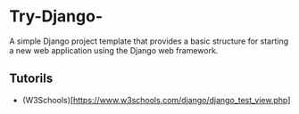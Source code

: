 # Try-Django-
A simple Django project template that provides a basic structure for starting a new web application using the Django web framework.

## Tutorils 
- (W3Schools)[https://www.w3schools.com/django/django_test_view.php]
